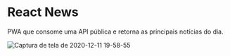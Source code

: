 # React News

PWA que consome uma API pública e retorna as principais notícias do dia.

![Captura de tela de 2020-12-11 19-58-55](https://user-images.githubusercontent.com/15931531/101964170-42456a00-3bef-11eb-91fc-8135ee528cd3.png)